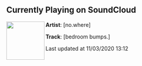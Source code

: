 ## Currently Playing on SoundCloud

[<img align="left" width="100" src="https://i1.sndcdn.com/artworks-Ci96INZNniOiR7hG-bJMwuQ-t50x50.jpg">](https://soundcloud.com/toothgap/bedroom-bumps)

**Artist**: [no.where] 

**Track**: [bedroom bumps.]

Last updated at 11/03/2020 13:12
